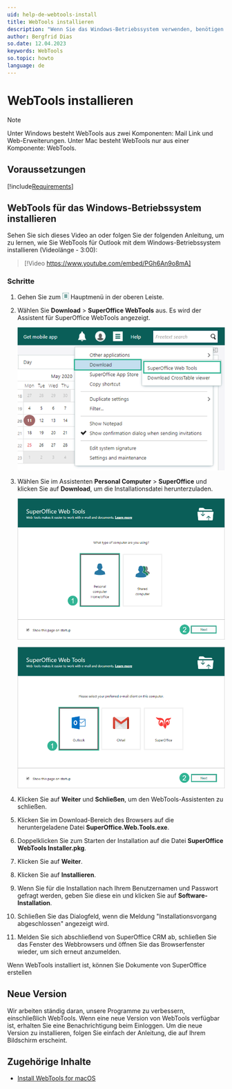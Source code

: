 ```yaml
---
uid: help-de-webtools-install
title: WebTools installieren
description: "Wenn Sie das Windows-Betriebssystem verwenden, benötigen Sie WebTools, um Ihre Outlook- und Microsoft 365-Dokumentenanwendungen in SuperOffice CRM zu integrieren."
author: Bergfrid Dias
so.date: 12.04.2023
keywords: WebTools
so.topic: howto
language: de
---
```


# WebTools installieren

> [!NOTE]
> Unter Windows besteht WebTools aus zwei Komponenten: Mail Link und Web-Erweiterungen. Unter Mac besteht WebTools nur aus einer Komponente: WebTools.

## Voraussetzungen

[!include[Requirements](includes/pre-req.md)]

## WebTools für das Windows-Betriebssystem installieren

Sehen Sie sich dieses Video an oder folgen Sie der folgenden Anleitung, um zu lernen, wie Sie WebTools für Outlook mit dem Windows-Betriebssystem installieren (Videolänge - 3:00):

<!-- markdownlint-disable-next-line MD034 DOCSMD007 -->
> [!Video https://www.youtube.com/embed/PGh6An9o8mA]

### Schritte

1. Gehen Sie zum ![Symbol][img1] Hauptmenü in der oberen Leiste.
1. Wählen Sie **Download** > **SuperOffice WebTools** aus. Es wird der Assistent für SuperOffice WebTools angezeigt.

    ![Download WebTools -screenshot][img2]

1. Wählen Sie im Assistenten **Personal Computer** > **SuperOffice** und klicken Sie auf **Download**, um die Installationsdatei herunterzuladen.

    ![WebTools installation -screenshot][img3]

    ![WebTools installation -screenshot][img4]

1. Klicken Sie auf **Weiter** und **Schließen**, um den WebTools-Assistenten zu schließen.
1. Klicken Sie im Download-Bereich des Browsers auf die heruntergeladene Datei **SuperOffice.Web.Tools.exe**.
1. Doppelklicken Sie zum Starten der Installation auf die Datei **SuperOffice WebTools Installer.pkg**.
1. Klicken Sie auf **Weiter**.
1. Klicken Sie auf **Installieren**.
1. Wenn Sie für die Installation nach Ihrem Benutzernamen und Passwort gefragt werden, geben Sie diese ein und klicken Sie auf **Software-Installation**.
1. Schließen Sie das Dialogfeld, wenn die Meldung "Installationsvorgang abgeschlossen" angezeigt wird.
1. Melden Sie sich abschließend von SuperOffice CRM ab, schließen Sie das Fenster des Webbrowsers und öffnen Sie das Browserfenster wieder, um sich erneut anzumelden.

Wenn WebTools installiert ist, können Sie Dokumente von SuperOffice erstellen

## Neue Version

Wir arbeiten ständig daran, unsere Programme zu verbessern, einschließlich WebTools. Wenn eine neue Version von WebTools verfügbar ist, erhalten Sie eine Benachrichtigung beim Einloggen. Um die neue Version zu installieren, folgen Sie einfach der Anleitung, die auf Ihrem Bildschirm erscheint.

## Zugehörige Inhalte

* [Install WebTools for macOS][1]

<!-- Referenced links -->
[1]: install-mac.md

<!-- Referenced images -->
[img1]: ../../../media/icons/main-menu-small.png
[img2]: ../../../media/loc/en/webtools/download-webtools.png
[img3]: ../../../media/loc/en/webtools/webtools-pc.png
[img4]: ../../../media/loc/en/webtools/webtools-email-client.png
